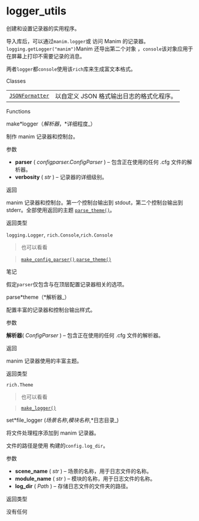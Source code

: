 # logger_utils

创建和设置记录器的实用程序。

导入库后，可以通过`manim.logger`或 访问 Manim 的记录器。`logging.getLogger("manim")`Manim 还导出第二个对象 ，`console`该对象应用于在屏幕上打印不需要记录的消息。

两者`logger`都`console`使用该`rich`库来生成富文本格式。

Classes

|||
|-|-|
[`JSONFormatter`]()|以自定义 JSON 格式输出日志的格式化程序。


Functions

make*logger（*解析器*，\*详细程度\_）

制作 manim 记录器和控制台。

参数

- **parser** ( _configparser.ConfigParser_ ) – 包含正在使用的任何 .cfg 文件的解析器。
- **verbosity** ( _str_ ) – 记录器的详细级别。

返回

manim 记录器和控制台。第一个控制台输出到 stdout，第二个控制台输出到 stderr。全部使用返回的主题 [`parse_theme()`]()。

返回类型

`logging.Logger`, `rich.Console`,`rich.Console`

> 也可以看看

> [`make_config_parser()`](),[`parse_theme()`]()

笔记

假定`parser`仅包含与在顶层配置记录器相关的选项。

parse*theme（*解析器\_）

配置丰富的记录器和控制台输出样式。

参数

**解析器**( _ConfigParser_ ) – 包含正在使用的任何 .cfg 文件的解析器。

返回

manim 记录器使用的丰富主题。

返回类型

`rich.Theme`

> 也可以看看

> [`make_logger()`]()

set*file_logger (*场景名称*,*模块名称*,\*日志目录\_)

将文件处理程序添加到 manim 记录器。

文件的路径是使用 构建的`config.log_dir`。

参数

- **scene_name** ( _str_ ) – 场景的名称，用于日志文件的名称。
- **module_name** ( _str_ ) – 模块的名称，用于日志文件的名称。
- **log_dir** ( _Path_ ) – 存储日志文件的文件夹的路径。

返回类型

没有任何
